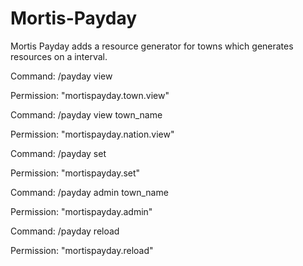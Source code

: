 # Mortis-Payday
Mortis Payday adds a resource generator for towns which generates resources on a interval.


Command: /payday view

Permission: "mortispayday.town.view"


Command: /payday view town_name

Permission: "mortispayday.nation.view"


Command: /payday set

Permission: "mortispayday.set"


Command: /payday admin town_name

Permission: "mortispayday.admin"


Command: /payday reload

Permission: "mortispayday.reload"
